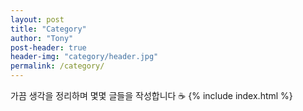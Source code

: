 ```yaml
---
layout: post
title: "Category"
author: "Tony"
post-header: true
header-img: "category/header.jpg"
permalink: /category/
---
```


가끔 생각을 정리하며 몇몇 글들을 작성합니다  &#x2615;
{% include index.html %}